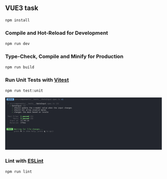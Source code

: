 ## VUE3 task

```sh
npm install
```

### Compile and Hot-Reload for Development

```sh
npm run dev
```

### Type-Check, Compile and Minify for Production

```sh
npm run build
```

### Run Unit Tests with [Vitest](https://vitest.dev/)

```sh
npm run test:unit
```

![Test](screenshot/test.png)

### Lint with [ESLint](https://eslint.org/)

```sh
npm run lint
```
